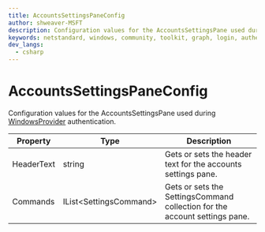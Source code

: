 ```yaml
---
title: AccountsSettingsPaneConfig
author: shweaver-MSFT
description: Configuration values for the AccountsSettingsPane used during WindowsProvider authentication.
keywords: netstandard, windows, community, toolkit, graph, login, authentication, provider, providers, identity
dev_langs:
  - csharp
---
```


# AccountsSettingsPaneConfig

Configuration values for the AccountsSettingsPane used during [WindowsProvider](./WindowsProvider.md) authentication.

| Property | Type | Description |
| -- | -- | -- |
| HeaderText | string | Gets or sets the header text for the accounts settings pane. |
| Commands | IList&lt;SettingsCommand&gt; | Gets or sets the SettingsCommand collection for the account settings pane. |
